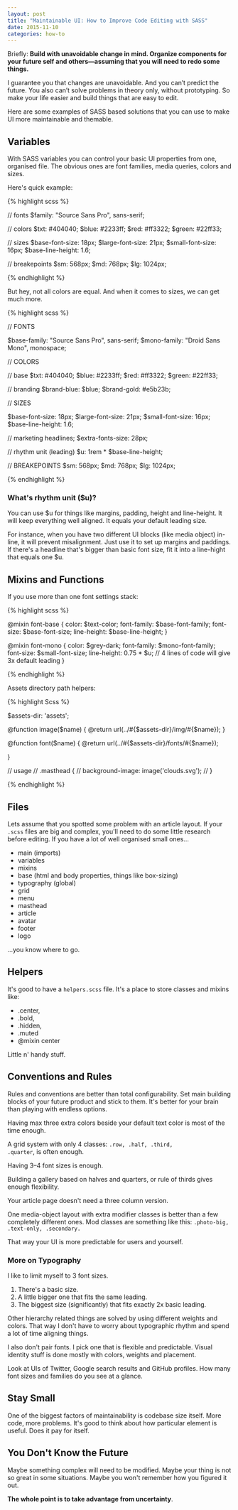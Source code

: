 ```yaml
---
layout: post
title: "Maintainable UI: How to Improve Code Editing with SASS"
date: 2015-11-10
categories: how-to
---
```


Briefly:
**Build with unavoidable change in mind.
Organize components for your future self and others&mdash;assuming that you will need to redo some things.**

I guarantee you that changes are unavoidable. And you can’t predict the future.
You also can’t solve problems in theory only, without prototyping.
So make your life easier and build things that are easy to edit.

Here are some examples of SASS based solutions that you can use to make UI more maintainable and themable.


## Variables

With SASS variables you can control your basic UI properties from one, organised file.
The obvious ones are font families, media queries, colors and sizes.

Here's quick example:

{% highlight scss %}

// fonts
$family:           "Source Sans Pro", sans-serif;

// colors
$txt:              #404040;
$blue:             #2233ff;
$red:              #ff3322;
$green:            #22ff33;

// sizes
$base-font-size:   18px;
$large-font-size:  21px;
$small-font-size:  16px;
$base-line-height: 1.6;

// breakepoints
$sm:               568px;
$md:               768px;
$lg:               1024px;

{% endhighlight %}

But hey, not all colors are equal. And when it comes to sizes, we can get much more.

{% highlight scss %}

// FONTS

$base-family:           "Source Sans Pro", sans-serif;
$mono-family:           "Droid Sans Mono", monospace;


// COLORS

// base
$txt:              #404040;
$blue:             #2233ff;
$red:              #ff3322;
$green:            #22ff33;

// branding
$brand-blue:       $blue;
$brand-gold:       #e5b23b;


// SIZES

$base-font-size:   18px;
$large-font-size:  21px;
$small-font-size:  16px;
$base-line-height: 1.6;

// marketing headlines;
$extra-fonts-size: 28px;

// rhythm unit (leading)
$u:                1rem * $base-line-height;


// BREAKEPOINTS
$sm:               568px;
$md:               768px;
$lg:               1024px;

{% endhighlight %}

### What's rhythm unit ($u)?

You can use $u for things like margins, padding, height and  line-height.
It will keep everything well aligned. It equals your default leading size.

For instance, when you have two different UI blocks (like media object) in-line,
it will prevent misalignment.
Just use it to set up margins and paddings.
If there's a headline that's bigger than basic font size,
fit it into a line-hight that equals one $u.


## Mixins and Functions

If you use more than one font settings stack:

{% highlight scss %}

@mixin font-base {
  color: $text-color;
  font-family: $base-font-family;
  font-size:  $base-font-size;
  line-height: $base-line-height;
}

@mixin font-mono {
  color: $grey-dark;
  font-family: $mono-font-family;
  font-size: $small-font-size;
  line-height: 0.75 * $u;
  // 4 lines of code will give 3x default leading
}

{% endhighlight %}

Assets directory path helpers:

{% highlight Scss %}

$assets-dir: 'assets';

@function image($name) {
  @return url(../#{$assets-dir}/img/#{$name});
}

@function font($name) {
  @return url(../#{$assets-dir}/fonts/#{$name});

}

// usage
// .masthead {
//   background-image: image('clouds.svg');
// }

{% endhighlight %}

## Files

Lets assume that you spotted some problem with an article layout.
If your <code>.scss</code> files are big and complex, you'll need to do some little research before editing.
If you have a lot of well organised small ones...

- main (imports)
- variables
- mixins
- base (html and body properties, things like box-sizing)
- typography (global)
- grid
- menu
- masthead
- article
- avatar
- footer
- logo

...you know where to go.


## Helpers

It's good to have a <code>helpers.scss</code> file. It's a place to store classes and mixins like:

- .center,
- .bold,
- .hidden,
- .muted
- @mixin center

Little n' handy stuff.


## Conventions and Rules

Rules and conventions are better than total configurability.
Set main building blocks of your future product and stick to them.
It's better for your brain than playing with endless options.

Having max three extra colors beside your default text color is most of the time enough.

A grid system with only 4 classes: <code>.row, .half, .third, .quarter</code>, is often enough.

Having 3&ndash;4 font sizes is enough.

Building a gallery based on halves and quarters, or rule of thirds gives enough flexibility.

Your article page doesn't need a three column version.

One media-object layout with extra modifier classes is better than a few completely different ones.
Mod classes are something like this: <code>.photo-big,
.text-only, .secondary.</code>

That way your UI is more predictable for users and yourself.

### More on Typography
I like to limit myself to 3 font sizes.

1. There's a basic size.
2. A little bigger one that fits the same leading.
3. The biggest size (significantly) that fits exactly 2x basic leading.

Other hierarchy related things are solved by using different weights and colors.
That way I don't have to worry about typographic rhythm and spend a lot of time aligning things.

I also don't pair fonts. I pick one that is flexible and predictable.
Visual identity stuff is done mostly with colors, weights and placement.

Look at UIs of Twitter, Google search results and GitHub profiles. How many font sizes and families do you see at a glance.

## Stay Small
One of the biggest factors of maintainability is codebase size itself.
More code, more problems.
It's good to think about how particular element is useful.
Does it pay for itself.

## You Don't Know the Future
Maybe something complex will need to be modified.
Maybe your thing is not so great in some situations.
Maybe you won't remember how you figured it out.

**The whole point is to take advantage from uncertainty**.

